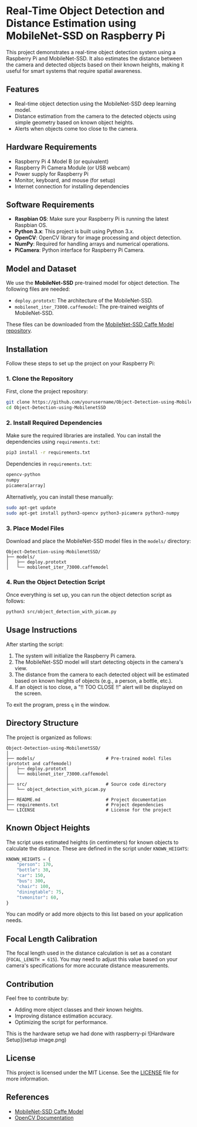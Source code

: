 # Real-Time Object Detection and Distance Estimation using MobileNet-SSD on Raspberry Pi

This project demonstrates a real-time object detection system using a Raspberry Pi and MobileNet-SSD. It also estimates the distance between the camera and detected objects based on their known heights, making it useful for smart systems that require spatial awareness.

## Features

- Real-time object detection using the MobileNet-SSD deep learning model.
- Distance estimation from the camera to the detected objects using simple geometry based on known object heights.
- Alerts when objects come too close to the camera.

## Hardware Requirements

- Raspberry Pi 4 Model B (or equivalent)
- Raspberry Pi Camera Module (or USB webcam)
- Power supply for Raspberry Pi
- Monitor, keyboard, and mouse (for setup)
- Internet connection for installing dependencies

## Software Requirements

- **Raspbian OS**: Make sure your Raspberry Pi is running the latest Raspbian OS.
- **Python 3.x**: This project is built using Python 3.x.
- **OpenCV**: OpenCV library for image processing and object detection.
- **NumPy**: Required for handling arrays and numerical operations.
- **PiCamera**: Python interface for Raspberry Pi Camera.

## Model and Dataset

We use the **MobileNet-SSD** pre-trained model for object detection. The following files are needed:
- `deploy.prototxt`: The architecture of the MobileNet-SSD.
- `mobilenet_iter_73000.caffemodel`: The pre-trained weights of MobileNet-SSD.

These files can be downloaded from the [MobileNet-SSD Caffe Model repository](https://github.com/chuanqi305/MobileNet-SSD).

## Installation

Follow these steps to set up the project on your Raspberry Pi:

### 1. Clone the Repository
First, clone the project repository:

```bash
git clone https://github.com/yourusername/Object-Detection-using-MobilenetSSD.git
cd Object-Detection-using-MobilenetSSD
```

### 2. Install Required Dependencies
Make sure the required libraries are installed. You can install the dependencies using `requirements.txt`:

```bash
pip3 install -r requirements.txt
```

Dependencies in `requirements.txt`:
```txt
opencv-python
numpy
picamera[array]
```

Alternatively, you can install these manually:
```bash
sudo apt-get update
sudo apt-get install python3-opencv python3-picamera python3-numpy
```

### 3. Place Model Files
Download and place the MobileNet-SSD model files in the `models/` directory:

```
Object-Detection-using-MobilenetSSD/
├── models/
│   ├── deploy.prototxt
│   └── mobilenet_iter_73000.caffemodel
```

### 4. Run the Object Detection Script

Once everything is set up, you can run the object detection script as follows:

```bash
python3 src/object_detection_with_picam.py
```

## Usage Instructions

After starting the script:
1. The system will initialize the Raspberry Pi camera.
2. The MobileNet-SSD model will start detecting objects in the camera's view.
3. The distance from the camera to each detected object will be estimated based on known heights of objects (e.g., a person, a bottle, etc.).
4. If an object is too close, a "!! TOO CLOSE !!" alert will be displayed on the screen.

To exit the program, press `q` in the window.

## Directory Structure

The project is organized as follows:

```
Object-Detection-using-MobilenetSSD/
│
├── models/                           # Pre-trained model files (prototxt and caffemodel)
│   ├── deploy.prototxt
│   └── mobilenet_iter_73000.caffemodel
│
├── src/                              # Source code directory
│   └── object_detection_with_picam.py
│
├── README.md                         # Project documentation
├── requirements.txt                  # Project dependencies
└── LICENSE                           # License for the project
```

## Known Object Heights

The script uses estimated heights (in centimeters) for known objects to calculate the distance. These are defined in the script under `KNOWN_HEIGHTS`:

```python
KNOWN_HEIGHTS = {
    "person": 170,
    "bottle": 30,
    "car": 150,
    "bus": 300,
    "chair": 100,
    "diningtable": 75,
    "tvmonitor": 60,
}
```

You can modify or add more objects to this list based on your application needs.

## Focal Length Calibration

The focal length used in the distance calculation is set as a constant (`FOCAL_LENGTH = 615`). You may need to adjust this value based on your camera's specifications for more accurate distance measurements.

## Contribution

Feel free to contribute by:
- Adding more object classes and their known heights.
- Improving distance estimation accuracy.
- Optimizing the script for performance.

This is the hardware setup we had done with raspberry-pi
![Hardware Setup](setup image.png)

## License

This project is licensed under the MIT License. See the [LICENSE](LICENSE) file for more information.

## References

- [MobileNet-SSD Caffe Model](https://github.com/chuanqi305/MobileNet-SSD)
- [OpenCV Documentation](https://docs.opencv.org/)

